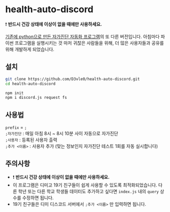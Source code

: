 # health-auto-discord
 :exclamation: **반드시 건강 상태에 이상이 없을 때에만 사용하세요.**
 
<a href ="https://github.com/D3vle0/health-auto-check" target="_blank">기존에 python으로 만든 자가진단 자동화 프로그램</a>의 또 다른 버전입니다. 아침마다 파이썬 프로그램을 실행시키는 것 마저 귀찮은 사람들을 위해, 더 많은 사용자들과 공유를 위해 개발하게 되었습니다.  

## 설치
```sh
git clone https://github.com/D3vle0/health-auto-discord.git
cd health-auto-discord

npm init
npm i discord.js request fs
```
## 사용법
`prefix` = `;`  
`;자가진단` : 매일 아침 8시 ~ 8시 10분 사이 자동으로 자가진단  
`;사용자` : 등록된 사용자 출력  
`;추가 <이름>` : 사용자 추가 (맞는 정보인지 자가진단 테스트 1회를 자동 실시합니다)  

## 주의사항

 - :exclamation: **반드시 건강 상태에 이상이 없을 때에만 사용하세요.**
 - 이 프로그램은 디미고 19기 친구들이 쉽게 사용할 수 있도록 최적화되었습니다. 다른 학년 또는 다른 학교 학생들 데이터도 추가하고 싶다면 `index.js` 내의 `query` 상수를 수정하면 됩니다.
 - 19기 친구들은 디미 디스코드 서버에서 `;추가 <이름>` 만 입력하면 됩니다.

